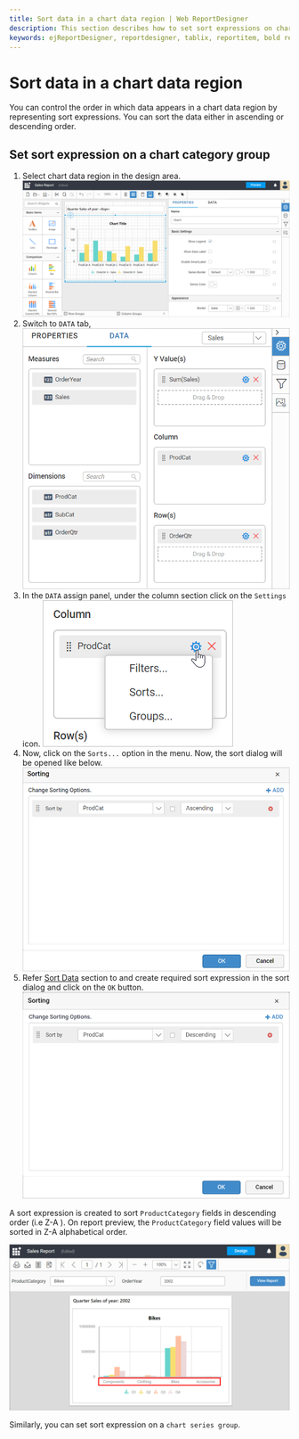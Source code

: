 ```yaml
---
title: Sort data in a chart data region | Web ReportDesigner
description: This section describes how to set sort expressions on chart category and series group in Bold Report Designer.
keywords: ejReportDesigner, reportdesigner, tablix, reportitem, bold reports, documentation, help, ej, user guide, demo, samples, bold reports, bold reporting, filters
---
```


# Sort data in a chart data region

You can control the order in which data appears in a chart data region by representing sort expressions. You can sort the data either in ascending or descending order.

## Set sort expression on a chart category group

1. Select chart data region in the design area.
![Filter dialog](/static/assets/on-premise/images/report-designer/report-items/chart/sort-data-in-chart-data-region/select-data-region.png)
2. Switch to `DATA` tab,
![Filter dialog](/static/assets/on-premise/images/report-designer/report-items/chart/add-filter-to-chart-data-region/switch-to-data-tab.png)
3. In the `DATA` assign panel, under the column section click on the `Settings` icon.
![Filter dialog](/static/assets/on-premise/images/report-designer/report-items/chart/add-filter-to-chart-data-region/filter-data-menu.png)
4. Now, click on the `Sorts...` option in the menu. Now, the sort dialog will be opened like below.
![Filter dialog](/static/assets/on-premise/images/report-designer/report-items/chart/sort-data-in-chart-data-region/sort-dialog.png)
5. Refer [Sort Data](/report-designer/compose-report/sort-data/) section to and create required sort expression in the sort dialog and click on the `OK` button.
![Filter dialog](/static/assets/on-premise/images/report-designer/report-items/chart/sort-data-in-chart-data-region/new-sort-expression.png)

A sort expression is created to sort `ProductCategory` fields in descending order (i.e Z-A ). On report preview, the `ProductCategory` field values will be sorted in Z-A alphabetical order.

![Filter dialog](/static/assets/on-premise/images/report-designer/report-items/chart/sort-data-in-chart-data-region/sort-data-preview.png)

Similarly, you can set sort expression on a `chart series group`.